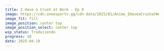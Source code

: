 ```yaml
---
title: I Have a Crush at Work - Ep 9
image: https://cdn.oneesports.gg/cdn-data/2025/01/Anime_IHaveaCrushatWork_Tateishi_Mitsuya-1024x576.jpg
image_fit: fill
image_position: center top
image_position_select: center top
wip_status: Traduciendo
progress: 10
date: 2025-04-10
---
```

